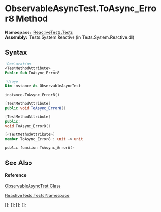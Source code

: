 # ObservableAsyncTest.ToAsync\_Error8 Method

**Namespace:**  [ReactiveTests.Tests](ReactiveTests.Tests\ReactiveTests.Tests.md)  
**Assembly:**  Tests.System.Reactive (in Tests.System.Reactive.dll)

## Syntax

```vb
'Declaration
<TestMethodAttribute> _
Public Sub ToAsync_Error8
```

```vb
'Usage
Dim instance As ObservableAsyncTest

instance.ToAsync_Error8()
```

```csharp
[TestMethodAttribute]
public void ToAsync_Error8()
```

```c++
[TestMethodAttribute]
public:
void ToAsync_Error8()
```

```fsharp
[<TestMethodAttribute>]
member ToAsync_Error8 : unit -> unit 
```

```jscript
public function ToAsync_Error8()
```

## See Also

#### Reference

[ObservableAsyncTest Class](ObservableAsyncTest\ObservableAsyncTest.md)

[ReactiveTests.Tests Namespace](ReactiveTests.Tests\ReactiveTests.Tests.md)

[]: 
[]: 
[]: 
[]: 